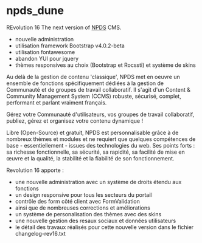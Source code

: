 # npds_dune
REvolution 16
The next version of [NPDS](http://www.npds.org) CMS.

- nouvelle administration
- utilisation framework Bootstrap v4.0.2-beta
- utilisation fontawesome
- abandon YUI pour jquery
- thèmes responsives au choix (Bootstrap et Rocssti) et système de skins

Au delà de la gestion de contenu 'classique', NPDS met en oeuvre un ensemble de fonctions spécifiquement dédiées à la gestion de Communauté et de groupes de travail collaboratif.
Il s'agit d'un Content & Community Management System (CCMS) robuste, sécurisé, complet, performant et parlant vraiment français.

Gérez votre Communauté d'utilisateurs, vos groupes de travail collaboratif, publiez, gérez et organisez
votre contenu dynamique !

Libre (Open-Source) et gratuit, NPDS est personnalisable grâce à de nombreux thèmes et modules et ne requiert que quelques compétences de base - essentiellement - issues des technologies du web. 
Ses points forts : sa richesse fonctionnelle, sa sécurité, sa rapidité, sa facilité de mise en œuvre et la qualité, la stabilité et la fiabilité de son fonctionnement.

Revolution 16 apporte : 
- une nouvelle administration avec un système de droits étendu aux fonctions
- un design responsive pour tous les secteurs du portail
- contrôle des form côté client avec FormValidation
- ainsi que de nombreuses corrections et améliorations
- un système de personalisation des thèmes avec des skins
- une nouvelle gestion des resaux sociaux et données utilisateurs
- le détail des travaux réalisés pour cette nouvelle version dans le fichier changelog-rev16.txt
